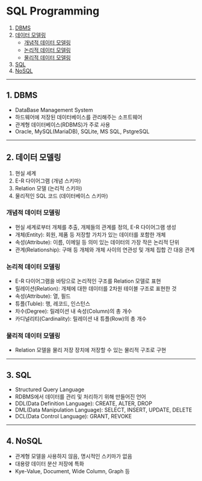 # SQL Programming
  1. [DBMS](#1-dbms)
  2. [데이터 모델링](#2-데이터-모델링)
     + [개념적 데이터 모델링](#개념적-데이터-모델링)
     + [논리적 데이터 모델링](#논리적-데이터-모델링)
     + [물리적 데이터 모델링](#물리적-데이터-모델링)
  3. [SQL](#3-sql)
  4. [NoSQL](#4-nosql)

---

## 1. DBMS
- DataBase Management System
- 하드웨어에 저장된 데이터베이스를 관리해주는 소프트웨어
- 관계형 데이터베이스(RDBMS)가 주로 사용
- Oracle, MySQL(MariaDB), SQLite, MS SQL, PstgreSQL

---

## 2. 데이터 모델링
1. 현실 세계
2. E-R 다이어그램 (개념 스키마)
3. Relation 모델 (논리적 스키마)
4. 물리적인 SQL 코드 (데이터베이스 스키마)

### 개념적 데이터 모델링
- 현실 세계로부터 개체를 추출, 개체들의 관계를 정의, E-R 다이어그램 생성
- 개체(Entity): 회원, 제품 등 저장할 가치가 있는 데이터를 포함한 개체
- 속성(Attribute): 이름, 이메일 등 의미 있는 데이터의 가장 작은 논리적 단위
- 관계(Relationship): 구매 등 개체와 개체 사이의 연관성 및 개체 집합 간 대응 관계

### 논리적 데이터 모델링
- E-R 다이어그램을 바탕으로 논리적인 구조를 Relation 모델로 표현
- 릴레이션(Relation): 개체에 대한 데이터를 2차원 테이블 구조로 표현한 것
- 속성(Attribute): 열, 필드
- 튜플(Tuble): 행, 레코드, 인스턴스
- 차수(Degree): 릴레이션 내 속성(Column)의 총 개수
- 카디널리티(Cardinality): 릴레이션 내 튜플(Row)의 총 개수

### 물리적 데이터 모델링
- Relation 모델을 물리 저장 장치에 저장할 수 있는 물리적 구조로 구현

---

## 3. SQL
- Structured Query Language
- RDBMS에서 데이터를 관리 및 처리하기 위해 만들어진 언어
- DDL(Data Definition Language): CREATE, ALTER, DROP
- DML(Data Manipulation Language): SELECT, INSERT, UPDATE, DELETE
- DCL(Data Control Language): GRANT, REVOKE

---

## 4. NoSQL
- 관계형 모델을 사용하지 않음, 명시적인 스키마가 없음
- 대용량 데이터 분산 저장에 특화
- Kye-Value, Document, Wide Column, Graph 등
